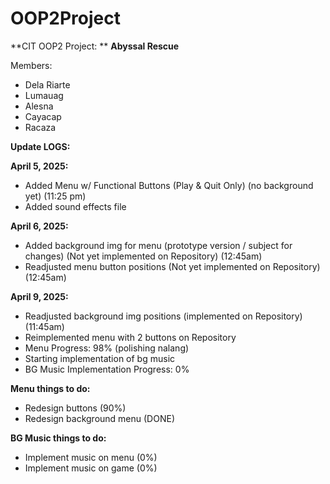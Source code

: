 # OOP2Project
**CIT OOP2 Project: **
**Abyssal Rescue**

Members:
- Dela Riarte
- Lumauag
- Alesna
- Cayacap
- Racaza



**Update LOGS:**

**April 5, 2025:**
- Added Menu w/ Functional Buttons (Play & Quit Only) (no background yet) (11:25 pm)
- Added sound effects file

**April 6, 2025:**
- Added background img for menu (prototype version / subject for changes) (Not yet implemented on Repository) (12:45am)
- Readjusted menu button positions (Not yet implemented on Repository) (12:45am)

**April 9, 2025:**
- Readjusted background img positions (implemented on Repository) (11:45am)
- Reimplemented menu with 2 buttons on Repository
- Menu Progress: 98% (polishing nalang)
- Starting implementation of bg music
- BG Music Implementation Progress: 0%

**Menu things to do:**
- Redesign buttons (90%)
- Redesign background menu (DONE)

**BG Music things to do:**
- Implement music on menu (0%)
- Implement music on game (0%)


